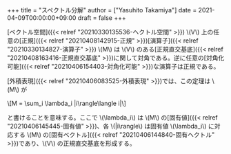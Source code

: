 +++
title = "スペクトル分解"
author = ["Yasuhito Takamiya"]
date = 2021-04-09T00:00:00+09:00
draft = false
+++

[ベクトル空間]({{< relref "20210330135536-ヘクトル空間" >}}) \\(V\\) 上の任意の[正規]({{< relref "20210408142915-正規" >}})[演算子]({{< relref "20210330134827-演算子" >}}) \\(M\\) は \\(V\\) のある[正規直交基底]({{< relref "20210408163416-正規直交基底" >}})に関して対角である。逆に任意の[対角化可能]({{< relref "20210406154403-対角化可能" >}})な演算子は正規である。

[外積表現]({{< relref "20210406083525-外積表現" >}})では、この定理は \\(M\\) が

\\[M = \sum\_i \lambda\_i |i\rangle\langle i|\\]

と書けることを意味する。ここで \\(\lambda\_i\\) は \\(M\\) の[固有値]({{< relref "20210406145445-固有値" >}})、各 \\(|i\rangle\\) は固有値 \\(\lambda\_i\\) に対応する \\(M\\) の[固有ベクトル]({{< relref "20210406144840-固有ヘクトル" >}})であり、\\(V\\) の正規直交基底を形成する。
